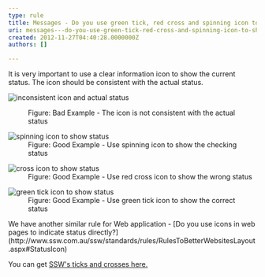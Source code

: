 ```yaml
---
type: rule
title: Messages - Do you use green tick, red cross and spinning icon to show the status?
uri: messages---do-you-use-green-tick-red-cross-and-spinning-icon-to-show-the-status
created: 2012-11-27T04:40:28.0000000Z
authors: []

---
```


 
It is very important to use a clear information icon to show the current status. The icon should be consistent with the actual status.
   ​<dl class="badImage"><dt><img alt="inconsistent icon and actual status" src="http&#58;//www.ssw.com.au/ssw/Standards/Rules/Images/wrongIconStatus.gif"></dt>
<dd>Figure&#58; Bad Example - The icon is not consistent with the actual status</dd></dl><dl class="goodImage"><dt><img alt="spinning icon to show status" src="http&#58;//www.ssw.com.au/ssw/Standards/Rules/Images/spinningIconStatus.gif"></dt>
<dd>Figure&#58; Good Example - Use spinning icon to show the checking status</dd></dl><dl class="goodImage"><dt><img alt="cross icon to show status" src="http&#58;//www.ssw.com.au/ssw/Standards/Rules/Images/crossIconStatus.gif"></dt>
<dd>Figure&#58; Good Example - Use red cross icon to show the wrong status</dd></dl><dl class="goodImage"><dt><img alt="green tick icon to show status" src="http&#58;//www.ssw.com.au/ssw/Standards/Rules/Images/tickIconStatus.gif"></dt>
<dd>Figure&#58; Good Example - Use green tick icon to show the correct status</dd></dl>
We have another similar rule for Web application - [Do you use icons in web pages to indicate status directly?](http&#58;//www.ssw.com.au/ssw/standards/rules/RulesToBetterWebsitesLayout.aspx#StatusIcon)

You can get [SSW's ticks and crosses here.](http&#58;//www.ssw.com.au/ssw/standards/images/OurTicksCrosses/browse.aspx)

